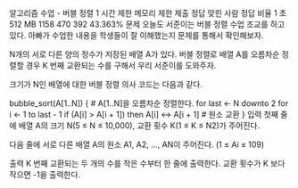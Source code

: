 알고리즘 수업 - 버블 정렬 1
시간 제한	메모리 제한	제출	정답	맞힌 사람	정답 비율
1 초	512 MB	1158	470	392	43.363%
문제
오늘도 서준이는 버블 정렬 수업 조교를 하고 있다. 아빠가 수업한 내용을 학생들이 잘 이해했는지 문제를 통해서 확인해보자.

N개의 서로 다른 양의 정수가 저장된 배열 A가 있다. 버블 정렬로 배열 A를 오름차순 정렬할 경우 K 번째 교환되는 수를 구해서 우리 서준이를 도와주자.

크기가 N인 배열에 대한 버블 정렬 의사 코드는 다음과 같다.

bubble_sort(A[1..N]) { # A[1..N]을 오름차순 정렬한다.
    for last <- N downto 2
        for i <- 1 to last - 1
            if (A[i] > A[i + 1]) then A[i] <-> A[i + 1]  # 원소 교환
}
입력
첫째 줄에 배열 A의 크기 N(5 ≤ N ≤ 10,000), 교환 횟수 K(1 ≤ K ≤ N2)가 주어진다.

다음 줄에 서로 다른 배열 A의 원소 A1, A2, ..., AN이 주어진다. (1 ≤ Ai ≤ 109)

출력
K 번째 교환되는 두 개의 수를 작은 수부터 한 줄에 출력한다. 교환 횟수가 K 보다 작으면 -1을 출력한다.
